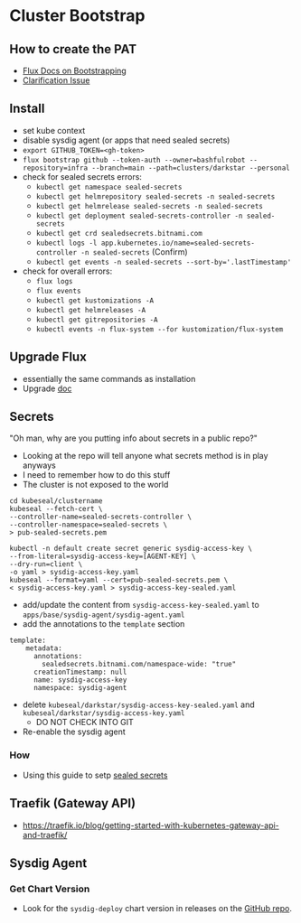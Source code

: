 # Cluster Bootstrap

## How to create the PAT

- [Flux Docs on Bootstrapping](https://fluxcd.io/flux/installation/bootstrap/github/#github-organization)
- [Clarification Issue](https://github.com/fluxcd/flux2/issues/4412)

## Install

- set kube context
- disable sysdig agent (or apps that need sealed secrets)
- `export GITHUB_TOKEN=<gh-token>`
- `flux bootstrap github --token-auth --owner=bashfulrobot --repository=infra --branch=main --path=clusters/darkstar --personal`
- check for sealed secrets errors:
    - `kubectl get namespace sealed-secrets`
    - `kubectl get helmrepository sealed-secrets -n sealed-secrets`
    - `kubectl get helmrelease sealed-secrets -n sealed-secrets`
    - `kubectl get deployment sealed-secrets-controller -n sealed-secrets`
    - `kubectl get crd sealedsecrets.bitnami.com`
    - `kubectl logs -l app.kubernetes.io/name=sealed-secrets-controller -n sealed-secrets` (Confirm)
    - `kubectl get events -n sealed-secrets --sort-by='.lastTimestamp'`
- check for overall errors:
    - `flux logs`
    - `flux events`
    - `kubectl get kustomizations -A`
    - `kubectl get helmreleases -A`
    - `kubectl get gitrepositories -A`
    - `kubectl events -n flux-system --for kustomization/flux-system`

## Upgrade Flux

- essentially the same commands as installation
- Upgrade [doc](https://fluxcd.io/flux/installation/upgrade/)

## Secrets

"Oh man, why are you putting info about secrets in a public repo?"

- Looking at the repo will tell anyone what secrets method is in play anyways
- I need to remember how to do this stuff
- The cluster is not exposed to the world

```
cd kubeseal/clustername
kubeseal --fetch-cert \
--controller-name=sealed-secrets-controller \
--controller-namespace=sealed-secrets \
> pub-sealed-secrets.pem
```

```
kubectl -n default create secret generic sysdig-access-key \
--from-literal=sysdig-access-key=[AGENT-KEY] \
--dry-run=client \
-o yaml > sysdig-access-key.yaml
kubeseal --format=yaml --cert=pub-sealed-secrets.pem \
< sysdig-access-key.yaml > sysdig-access-key-sealed.yaml
```

- add/update the content from `sysdig-access-key-sealed.yaml` to `apps/base/sysdig-agent/sysdig-agent.yaml`
- add the annotations to the `template` section

```
template:
    metadata:
      annotations:
        sealedsecrets.bitnami.com/namespace-wide: "true"
      creationTimestamp: null
      name: sysdig-access-key
      namespace: sysdig-agent
```

- delete `kubeseal/darkstar/sysdig-access-key-sealed.yaml` and `kubeseal/darkstar/sysdig-access-key.yaml`
    - DO NOT CHECK INTO GIT
- Re-enable the sysdig agent

### How

- Using this guide to setp [sealed secrets](https://fluxcd.io/flux/guides/sealed-secrets/)

## Traefik (Gateway API)

- <https://traefik.io/blog/getting-started-with-kubernetes-gateway-api-and-traefik/>

## Sysdig Agent

### Get Chart Version

- Look for the `sysdig-deploy` chart version in releases on the [GitHub repo](https://github.com/sysdiglabs/charts/releases).
